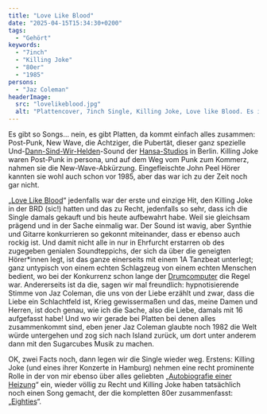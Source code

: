 ```yaml
---
title: "Love Like Blood"
date: "2025-04-15T15:34:30+0200"
tags:
  - "Gehört"
keywords:
  - "7inch"
  - "Killing Joke"
  - "80er"
  - "1985"
persons:
  - "Jaz Coleman"
headerImage:
  src: "lovelikeblood.jpg"
  alt: "Plattencover, 7inch Single, Killing Joke, Love like Blood. Es ist der Torso eines sehr muskulösen, nackten Mannes zu sehen, der vor seiner Brust diagonal von unten links nach oben recht ein silberglänzendes Samurai-Schwert hält."
---
```


Es gibt so Songs… nein, es gibt Platten, da kommt einfach alles zusammen: Post-Punk, New Wave, die Achtziger, die Pubertät, dieser ganz spezielle Und-[Dann-Sind-Wir-Helden](https://youtu.be/fCTt0VDNJaQ)-Sound der [Hansa-Studios](https://hansastudios.de/) in Berlin. Killing Joke waren Post-Punk in persona, und auf dem Weg vom Punk zum Kommerz, nahmen sie die New-Wave-Abkürzung. Eingefleischte John Peel Hörer kannten sie wohl auch schon vor 1985, aber das war ich zu der Zeit noch gar nicht.

„[Love Like Blood](https://youtu.be/TnpwuRlXbhk)“ jedenfalls war der erste und einzige Hit, den Killing Joke in der BRD (sic!) hatten und das zu Recht, jedenfalls so sehr, dass ich die Single damals gekauft und bis heute aufbewahrt habe. Weil sie gleichsam prägend und in der Sache einmalig war. Der Sound ist wavig, aber Synthie und Gitarre konkurrieren so gekonnt miteinander, dass er ebenso auch rockig ist. Und damit nicht alle in nur in Ehrfurcht erstarren ob des zugegeben genialen Soundteppichs, der sich da über die geneigten Hörer\*innen legt, ist das ganze einerseits mit einem 1A Tanzbeat unterlegt; ganz untypisch von einem echten Schlagzeug von einem echten Menschen bedient, wo bei der Konkurrenz schon lange der [Drumcomputer](https://sisterswiki.org/Doktor_Avalanche) die Regel war. Andererseits ist da die, sagen wir mal freundlich: hypnotisierende Stimme von Jaz Coleman, die uns von der Liebe erzählt und zwar, dass die Liebe ein Schlachtfeld ist, Krieg gewissermaßen und das, meine Damen und Herren, ist doch genau, wie ich die Sache, also die Liebe, damals mit 16 aufgefasst habe! Und wo wir gerade bei Platten bei denen alles zusammenkommt sind, eben jener Jaz Coleman glaubte noch 1982 die Welt würde untergehen und zog sich nach Island zurück, um dort unter anderem dann mit den Sugarcubes Musik zu machen.

OK, zwei Facts noch, dann legen wir die Single wieder weg. Erstens: Killing Joke (und eines ihrer Konzerte in Hamburg) nehmen eine recht prominente Rolle in der von mir ebenso über alles geliebten „[Autobiografie einer Heizung](https://youtu.be/tIwMU1NGVGM)“ ein, wieder völlig zu Recht und Killing Joke haben tatsächlich noch einen Song gemacht, der die kompletten 80er zusammenfasst: „[Eighties](https://youtu.be/x1U1Ue_5kq8)“.